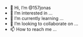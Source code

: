- 👋 Hi, I’m @157jonas
- 👀 I’m interested in ...
- 🌱 I’m currently learning ...
- 💞️ I’m looking to collaborate on ...
- 📫 How to reach me ...

<!---
157jonas/157jonas is a ✨ special ✨ repository because its `README.md` (this file) appears on your GitHub profile.
You can click the Preview link to take a look at your changes.
--->
